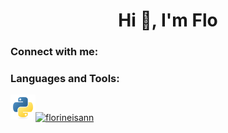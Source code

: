 <h1 align="center">Hi 👋, I'm Flo</h1>

<h3 align="left">Connect with me:</h3>
<p align="left">
</p>

<h3 align="left">Languages and Tools:</h3>
<a href="https://www.python.org" target="_blank" rel="noreferrer"> <img src="https://raw.githubusercontent.com/devicons/devicon/master/icons/python/python-original.svg" alt="python" width="40" height="40"/

<p><img align="center" src="https://github-readme-stats.vercel.app/api/top-langs?username=florineisann&show_icons=true&locale=en&layout=compact" alt="florineisann" /></p>
